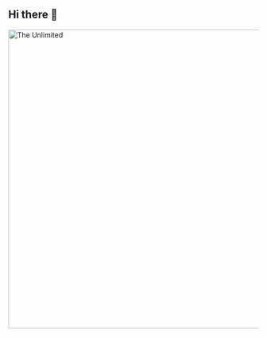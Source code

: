 ## Hi there 👋
<img src="https://github.com/Anatoly1305/Anatoly1305/blob/main/195c8bd3de7b5ff16880cda08d99ef0fcdf190f58890982803b49518a95b6738.gif" alt="The Unlimited" width="600"> 
